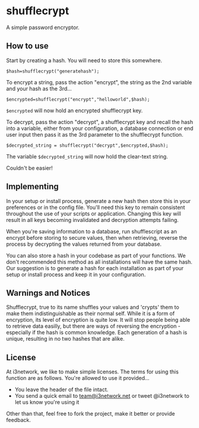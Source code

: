 shufflecrypt
============

A simple password encryptor.

How to use
----------
Start by creating a hash. You will need to store this somewhere. 

    $hash=shufflecrypt("generatehash");

To encrypt a string, pass the action "encrypt", the string as the 2nd variable and your hash as the 3rd...

    $encrypted=shufflecrypt("encrypt","helloworld",$hash);
    
`$encrypted` will now hold an encrypted shufflecrypt key.

To decrypt, pass the action "decrypt", a shufflecrypt key and recall the hash into a variable, either from your configuration, a database connection or end user input then pass it as the 3rd parameter to the shufflecrypt function.

    $decrypted_string = shufflecrypt("decrypt",$encrypted,$hash);


The variable `$decrypted_string` will now hold the clear-text string.

Couldn't be easier!

Implementing
----------
In your setup or install process, generate a new hash then store this in your preferences or in the config file. You'll need this key to remain consistent throughout the use of your scripts or application. Changing this key will result in all keys becoming invalidated and decryption attempts failing.

When you're saving information to a database, run shufflescript as an encrypt before storing to secure values, then when retrieving, reverse the process by decrypting the values returned from your database.

You can also store a hash in your codebase as part of your functions. We don't recommended this method as all installations will have the same hash. Our suggestion is to generate a hash for each installation as part of your setup or install process and keep it in your configuration.

Warnings and Notices
----------
Shufflecrypt, true to its name shuffles your values and 'crypts' them to make them indistinguishable as their normal self. While it is a form of encryption, its level of encryption is quite low. It will stop people being able to retrieve data easilly, but there are ways of reversing the encryption - especially if the hash is common knowledge. Each generation of a hash is unique, resulting in no two hashes that are alike.

License
----------
At i3network, we like to make simple licenses. The terms for using this function are as follows.
You're allowed to use it provided...
*   You leave the header of the file intact.
*   You send a quick email to team@i3network.net or tweet @i3network to let us know you're using it

Other than that, feel free to fork the project, make it better or provide feedback.
    
